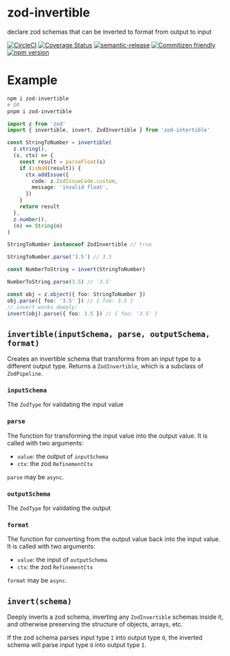 # zod-invertible

declare zod schemas that can be inverted to format from output to input

[![CircleCI](https://circleci.com/gh/jcoreio/zod-invertible.svg?style=svg)](https://circleci.com/gh/jcoreio/zod-invertible)
[![Coverage Status](https://codecov.io/gh/jcoreio/zod-invertible/branch/master/graph/badge.svg)](https://codecov.io/gh/jcoreio/zod-invertible)
[![semantic-release](https://img.shields.io/badge/%20%20%F0%9F%93%A6%F0%9F%9A%80-semantic--release-e10079.svg)](https://github.com/semantic-release/semantic-release)
[![Commitizen friendly](https://img.shields.io/badge/commitizen-friendly-brightgreen.svg)](http://commitizen.github.io/cz-cli/)
[![npm version](https://badge.fury.io/js/zod-invertible.svg)](https://badge.fury.io/js/zod-invertible)

# Example

```sh
npm i zod-invertible
# OR
pnpm i zod-invertible
```

```ts
import z from 'zod'
import { invertible, invert, ZodInvertible } from 'zod-intertible'

const StringToNumber = invertible(
  z.string(),
  (s, ctx) => {
    const result = parseFloat(s)
    if (isNaN(result)) {
      ctx.addIssue({
        code: z.ZodIssueCode.custom,
        message: 'invalid float',
      })
    }
    return result
  },
  z.number(),
  (n) => String(n)
)

StringToNumber instanceof ZodInvertible // true

StringToNumber.parse('3.5') // 3.5

const NumberToString = invert(StringToNumber)

NumberToString.parse(3.5) // '3.5'

const obj = z.object({ foo: StringToNumber })
obj.parse({ foo: '3.5' }) // { foo: 3.5 }
// invert works deeply:
invert(obj).parse({ foo: 3.5 }) // { foo: '3.5' }
```

## `invertible(inputSchema, parse, outputSchema, format)`

Creates an invertible schema that transforms from an input type to a different output type.
Returns a `ZodInvertible`, which is a subclass of `ZodPipeline`.

### `inputSchema`

The `ZodType` for validating the input value

### `parse`

The function for transforming the input value into the output value. It is called with two arguments:

- `value`: the output of `inputSchema`
- `ctx`: the zod `RefinementCtx`

`parse` may be `async`.

### `outputSchema`

The `ZodType` for validating the output

### `format`

The function for converting from the output value back into the input value. It is called with two arguments:

- `value`: the input of `outputSchema`
- `ctx`: the zod `RefinementCtx`

`format` may be `async`.

## `invert(schema)`

Deeply inverts a zod schema, inverting any `ZodInvertible` schemas inside it, and otherwise preserving the structure of
objects, arrays, etc.

If the zod schema parses input type `I` into output type `O`, the inverted schema will parse input type `O` into output type `I`.

